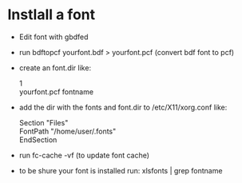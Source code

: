 Instlall a font
==============

- Edit font with gbdfed
- run bdftopcf yourfont.bdf > yourfont.pcf (convert bdf font to pcf)
- create an font.dir like:

  1  
  yourfont.pcf fontname

- add the dir with the fonts and font.dir to /etc/X11/xorg.conf like:

  Section "Files"  
     FontPath    "/home/user/.fonts"  
  EndSection

- run fc-cache -vf  (to update font cache)
- to be shure your font is installed run: xlsfonts | grep fontname
